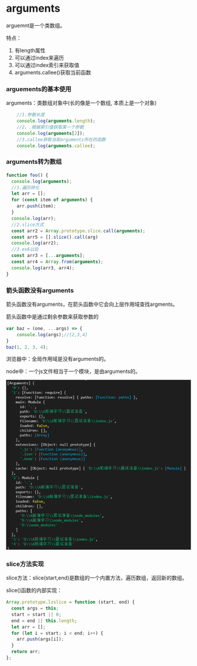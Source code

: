 # arguments

arguemnt是一个类数组。

特点：

1. 有length属性
2. 可以通过index来遍历
3. 可以通过index索引来获取值
4. arguments.callee()获取当前函数

### arguements的基本使用

 arguments：类数组对象中(长的像是一个数组, 本质上是一个对象)

```js
 	//1.参数长度
    console.log(arguments.length);
    //2，.根据索引值获取某一个参数
    console.log(arguments[2]);
    //3.callee获取当前arguments所在的函数
    console.log(arguments.callee);
```

### arguments转为数组

```js
function foo() {
  console.log(arguments);
  //1.遍历转化
  let arr = [];
  for (const item of arguments) {
    arr.push(item);
  }
  console.log(arr);
  //2.slice方式
  const arr2 = Array.prototype.slice.call(arguments);
  const arr5 = [].slice().call(arg)
  console.log(arr2);
  //3.es6以后
  const arr3 = [...arguments];
  const arr4 = Array.from(arguments);
  console.log(arr3, arr4);
}
```

### 箭头函数没有arguments

箭头函数没有arguments，在箭头函数中它会向上层作用域查找argments。

箭头函数中是通过剩余参数来获取参数的

```js
var baz = (one, ...args) => {
    console.log(args);//[2,3,4]
}
baz(1, 2, 3, 4);
```

浏览器中：全局作用域是没有arguments的。

node中：一个js文件相当于一个模块，是由arguments的。

![image-20220323172227113](arguments.assets/image-20220323172227113.png)

### slice方法实现

slice方法：slice(start,end)是数组的一个内置方法，遍历数组，返回新的数组。

slice()函数的内部实现：

```js
Array.prototype.lzslice = function (start, end) {
  const args = this;
  start = start || 0;
  end = end || this.length;
  let arr = [];
  for (let i = start; i < end; i++) {
    arr.push(args[i]);
  }
  return arr;
};
```
